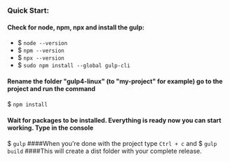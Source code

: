 
### Quick Start:
#### Check for node, npm, npx and install the gulp:
- $ ```node --version```
- $ ```npm --version```
- $ ```npx --version```
- $ ```sudo npm install --global gulp-cli```

#### Rename the folder "gulp4-linux" (to "my-project" for example) go to the project and run the command
$ ```npm install```
#### Wait for packages to be installed. Everything is ready now you can start working. Type in the console
$ ```gulp```
####When you're done with the project type ```Ctrl + c``` and
$ ```gulp build```
####This will create a dist folder with your complete release.

